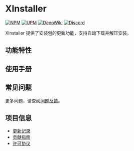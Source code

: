 # XInstaller

[![NPM](https://img.shields.io/npm/v/io.eframework.unity.updater?label=NPM&logo=npm)](https://www.npmjs.com/package/io.eframework.unity.updater)
[![UPM](https://img.shields.io/npm/v/io.eframework.unity.updater?label=UPM&logo=unity&registry_uri=https://package.openupm.com)](https://openupm.com/packages/io.eframework.unity.updater)
[![DeepWiki](https://img.shields.io/badge/DeepWiki-Explore-blue)](https://deepwiki.com/eframework-io/Unity.Updater)
[![Discord](https://img.shields.io/discord/1422114598835851286?label=Discord&logo=discord)](https://discord.gg/XMPx2wXSz3)

XInstaller 提供了安装包的更新功能，支持自动下载并解压安装。

## 功能特性

## 使用手册

## 常见问题

更多问题，请查阅[问题反馈](../CONTRIBUTING.md#问题反馈)。

## 项目信息

- [更新记录](../CHANGELOG.md)
- [贡献指南](../CONTRIBUTING.md)
- [许可协议](../LICENSE.md)
